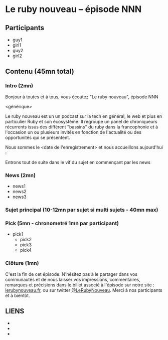 # Le ruby nouveau – épisode NNN

## Participants

  - guy1
  - girl1
  - guy2
  - girl2

## Contenu (45mn total)

### Intro (2mn)

Bonjour à toutes et à tous, vous écoutez "Le ruby nouveau", épisode NNN

<générique>

Le ruby nouveau est un un podcast sur la tech en général, le web et plus en particulier Ruby et son écosystème. Il regroupe un panel de chroniqueurs récurrents issus des différent "bassins" du ruby dans la francophonie et à l'occasion un ou plusieurs invités en fonction de l'actualité ou des opportunités qui se présentent.

Nous sommes le <date de l'enregistrement> et nous accueillons aujourd'hui : <tour de table>

Entrons tout de suite dans le vif du sujet en commençant par les news

### News (2mn)

<jingle>

  - news1
  - news2
  - news3

### Sujet principal (10-12mn par sujet si multi sujets - 40mn max)

<jingle>

### Pick (5mn - chronometré 1mn par participant)

<jingle>

- pick1
  - pick2
  - pick3
  - pick4

### Clôture (1mn)

C'est la fin de cet épisode. N'hésitez pas à le partager dans vos communautés et de nous laisser vos impressions, commentaires, remarques et précisions dans le billet associé à l'épisode sur notre site : [lerubynouveau.fr](http://lerubynouveau.fr), ou sur twitter [@LeRubyNouveau](https://www.twitter.com/LeRubyNouveau). Merci à nos participants et à bientôt.
<generique>

## LIENS

  - []()
  - []()
  - []()
